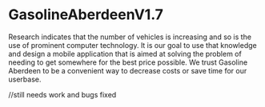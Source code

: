 # GasolineAberdeenV1.7

Research indicates that the number of vehicles is increasing and so is the use
of prominent computer technology. It is our goal to use that knowledge and design a
mobile application that is aimed at solving the problem of needing to get somewhere
for the best price possible. We trust Gasoline Aberdeen to be a convenient way to
decrease costs or save time for our userbase.

//still needs work and bugs fixed
